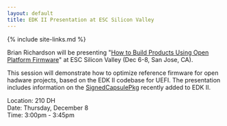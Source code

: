 ```yaml
---
layout: default
title: EDK II Presentation at ESC Silicon Valley
---
```

{% include site-links.md %}

Brian Richardson will be presenting "<a href="http://scheduleem.escsiliconvalley.com/session/how-to-build-products-using-open-platform-firmware">How to Build Products Using Open Platform Firmware</a>" at ESC Silicon Valley (Dec 6-8, San Jose, CA).<br />

This session will demonstrate how to optimize reference firmware for open hadware projects, based on the EDK II codebase for UEFI.
The presentation includes information on the <a href="https://github.com/tianocore/edk2/tree/master/SignedCapsulePkg">SignedCapsulePkg</a> recently added to EDK II.<br />

Location:  210 DH<br />
Date:  Thursday, December 8<br />
Time:  3:00pm - 3:45pm<br />

